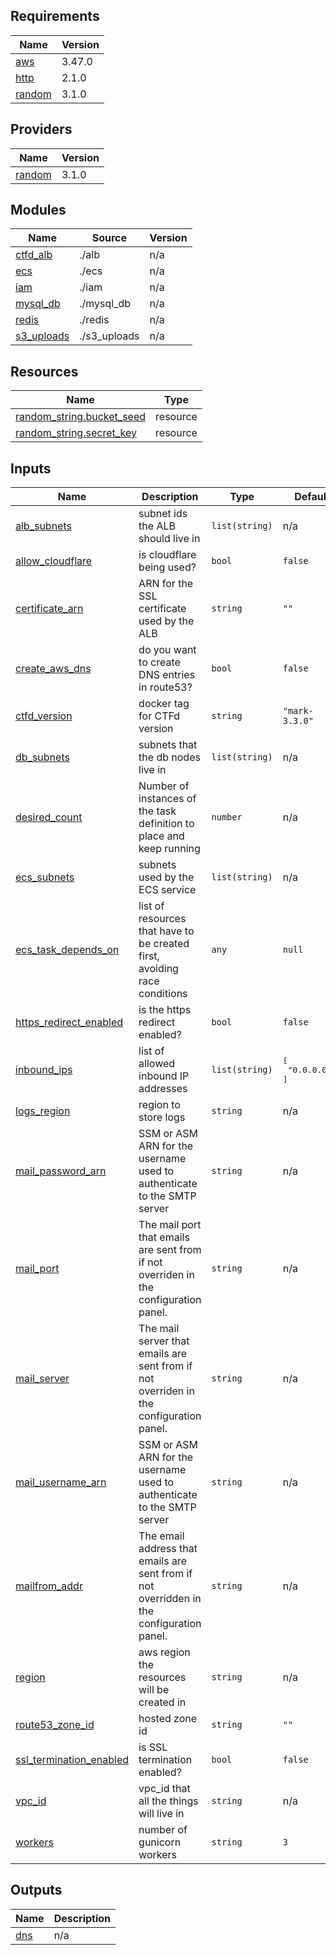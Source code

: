 ## Requirements

| Name | Version |
|------|---------|
| <a name="requirement_aws"></a> [aws](#requirement\_aws) | 3.47.0 |
| <a name="requirement_http"></a> [http](#requirement\_http) | 2.1.0 |
| <a name="requirement_random"></a> [random](#requirement\_random) | 3.1.0 |

## Providers

| Name | Version |
|------|---------|
| <a name="provider_random"></a> [random](#provider\_random) | 3.1.0 |

## Modules

| Name | Source | Version |
|------|--------|---------|
| <a name="module_ctfd_alb"></a> [ctfd\_alb](#module\_ctfd\_alb) | ./alb | n/a |
| <a name="module_ecs"></a> [ecs](#module\_ecs) | ./ecs | n/a |
| <a name="module_iam"></a> [iam](#module\_iam) | ./iam | n/a |
| <a name="module_mysql_db"></a> [mysql\_db](#module\_mysql\_db) | ./mysql_db | n/a |
| <a name="module_redis"></a> [redis](#module\_redis) | ./redis | n/a |
| <a name="module_s3_uploads"></a> [s3\_uploads](#module\_s3\_uploads) | ./s3_uploads | n/a |

## Resources

| Name | Type |
|------|------|
| [random_string.bucket_seed](https://registry.terraform.io/providers/hashicorp/random/3.1.0/docs/resources/string) | resource |
| [random_string.secret_key](https://registry.terraform.io/providers/hashicorp/random/3.1.0/docs/resources/string) | resource |

## Inputs

| Name | Description | Type | Default | Required |
|------|-------------|------|---------|:--------:|
| <a name="input_alb_subnets"></a> [alb\_subnets](#input\_alb\_subnets) | subnet ids the ALB should live in | `list(string)` | n/a | yes |
| <a name="input_allow_cloudflare"></a> [allow\_cloudflare](#input\_allow\_cloudflare) | is cloudflare being used? | `bool` | `false` | no |
| <a name="input_certificate_arn"></a> [certificate\_arn](#input\_certificate\_arn) | ARN for the SSL certificate used by the ALB | `string` | `""` | no |
| <a name="input_create_aws_dns"></a> [create\_aws\_dns](#input\_create\_aws\_dns) | do you want to create DNS entries in route53? | `bool` | `false` | no |
| <a name="input_ctfd_version"></a> [ctfd\_version](#input\_ctfd\_version) | docker tag for CTFd version | `string` | `"mark-3.3.0"` | no |
| <a name="input_db_subnets"></a> [db\_subnets](#input\_db\_subnets) | subnets that the db nodes live in | `list(string)` | n/a | yes |
| <a name="input_desired_count"></a> [desired\_count](#input\_desired\_count) | Number of instances of the task definition to place and keep running | `number` | n/a | yes |
| <a name="input_ecs_subnets"></a> [ecs\_subnets](#input\_ecs\_subnets) | subnets used by the ECS service | `list(string)` | n/a | yes |
| <a name="input_ecs_task_depends_on"></a> [ecs\_task\_depends\_on](#input\_ecs\_task\_depends\_on) | list of resources that have to be created first, avoiding race conditions | `any` | `null` | no |
| <a name="input_https_redirect_enabled"></a> [https\_redirect\_enabled](#input\_https\_redirect\_enabled) | is the https redirect enabled? | `bool` | `false` | no |
| <a name="input_inbound_ips"></a> [inbound\_ips](#input\_inbound\_ips) | list of allowed inbound IP addresses | `list(string)` | <pre>[<br>  "0.0.0.0/0"<br>]</pre> | no |
| <a name="input_logs_region"></a> [logs\_region](#input\_logs\_region) | region to store logs | `string` | n/a | yes |
| <a name="input_mail_password_arn"></a> [mail\_password\_arn](#input\_mail\_password\_arn) | SSM or ASM ARN for the username used to authenticate to the SMTP server | `string` | n/a | yes |
| <a name="input_mail_port"></a> [mail\_port](#input\_mail\_port) | The mail port that emails are sent from if not overriden in the configuration panel. | `string` | n/a | yes |
| <a name="input_mail_server"></a> [mail\_server](#input\_mail\_server) | The mail server that emails are sent from if not overriden in the configuration panel. | `string` | n/a | yes |
| <a name="input_mail_username_arn"></a> [mail\_username\_arn](#input\_mail\_username\_arn) | SSM or ASM ARN for the username used to authenticate to the SMTP server | `string` | n/a | yes |
| <a name="input_mailfrom_addr"></a> [mailfrom\_addr](#input\_mailfrom\_addr) | The email address that emails are sent from if not overridden in the configuration panel. | `string` | n/a | yes |
| <a name="input_region"></a> [region](#input\_region) | aws region the resources will be created in | `string` | n/a | yes |
| <a name="input_route53_zone_id"></a> [route53\_zone\_id](#input\_route53\_zone\_id) | hosted zone id | `string` | `""` | no |
| <a name="input_ssl_termination_enabled"></a> [ssl\_termination\_enabled](#input\_ssl\_termination\_enabled) | is SSL termination enabled? | `bool` | `false` | no |
| <a name="input_vpc_id"></a> [vpc\_id](#input\_vpc\_id) | vpc\_id that all the things will live in | `string` | n/a | yes |
| <a name="input_workers"></a> [workers](#input\_workers) | number of gunicorn workers | `string` | `3` | no |

## Outputs

| Name | Description |
|------|-------------|
| <a name="output_dns"></a> [dns](#output\_dns) | n/a |
